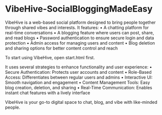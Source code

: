 # VibeHive-SocialBloggingMadeEasy
VibeHive is a web-based social platform designed to bring people together through shared vibes and interests. It features:
	•	A chatting platform for real-time conversations
	•	A blogging feature where users can post, share, and read blogs
	•	Password authentication to ensure secure login and data protection
	•	Admin access for managing users and content
	•	Blog deletion and sharing options for better content control and reach

To start using VibeHive, open start.html first.

It uses several strategies to enhance functionality and user experience:
	•	Secure Authentication: Protects user accounts and content
	•	Role-Based Access: Differentiates between regular users and admins
	•	Interactive UI: Smooth navigation and engagement
	•	Content Management Tools: Easy blog creation, deletion, and sharing
	•	Real-Time Communication: Enables instant chat features with a lively interface

VibeHive is your go-to digital space to chat, blog, and vibe with like-minded people.
